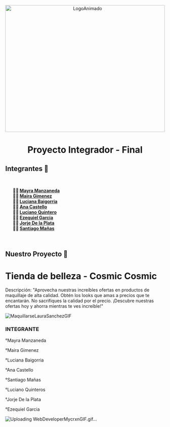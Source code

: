 <p align="center">
  <img src="  " alt="LogoAnimado" width="100%" height="400">
</p>  

<h1 align="center">Proyecto Integrador - Final</h1>


<h2> Integrantes 🚀</h2>
<br> 
<ul style="list-style-type: none;">
    <li><b>👩‍🚀 <a href="https://github.com/mayhrina30)">Mayra Manzaneda</a></b></li>
    <li><b>👨‍🚀 <a href="https://github.com/mairaggimenez">Maira Gimenez</a></b></li>
    <li><b>👨‍🚀 <a href="https://github.com/LucianaBaigorria">Luciana Baigorria</a></b></li>
    <li><b>👨‍🚀 <a href="https://github.com/anacastello19">Ana Castello</a></b></li>
    <li><b>👨‍🚀 <a href="https://github.com/Luciano06663">Luciano Quintero</a></b></li>
    <li><b>👨‍🚀 <a href="https://github.com/EzequielgGarcia">Ezequiel Garcia</a></b></li>
    <li><b>👨‍🚀 <a href="https://github.com/jorolio">Jorje De la Plata</a></b></li>
    <li><b>👨‍🚀 <a href="https://github.com/santimanas">Santiago Mañas</a></b></li>

  
</ul>
<br>


<h2>  Nuestro Proyecto 🌙</h2>



<h1> Tienda de belleza - Cosmic Cosmic</h1>

Descripción: "Aprovecha nuestras increíbles ofertas en productos de maquillaje de alta calidad. Obtén los looks que amas a precios que te encantarán. No sacrifiques la calidad por el precio. ¡Descubre nuestras ofertas hoy y ahorra mientras te ves increíble!"

![MaquillarseLauraSanchezGIF](https://github.com/CodeSystem2022/Los_Pitufos_E-commerce_final/assets/92487756/84ca8ab7-a724-4b51-9c68-bf5229d1d0df)





<H3> INTEGRANTE</H3>

°Mayra Manzaneda

°Maira Gimenez

°Luciana Baigorria

°Ana Castello

°Santiago Mañas

°Luciano Quinteros

°Jorje De la Plata

°Ezequiel Garcia






![Uploading WebDeveloperMycrxnGIF.gif…]()



